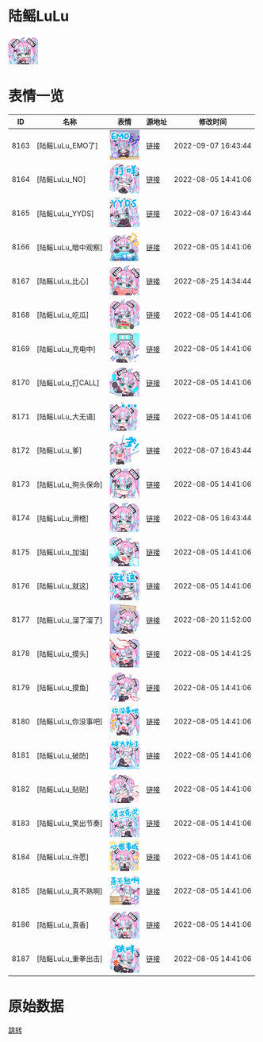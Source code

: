 # 陆鳐LuLu

<img src="./cover.png" height="60" alt="cover" />

# 表情一览

|ID|名称|表情|源地址|修改时间|
|----|----|----|----|----|
|8163|[陆鳐LuLu_EMO了]|<img src="./pic/008163_%5B陆鳐LuLu_EMO了%5D.png" height="60" alt="EMO了"/>|[链接](http://i0.hdslb.com/bfs/emote/f66c0ec63459c6ca11e5618a4121b95ed770bd12.png)|2022-09-07 16:43:44|
|8164|[陆鳐LuLu_NO]|<img src="./pic/008164_%5B陆鳐LuLu_NO%5D.png" height="60" alt="NO"/>|[链接](http://i0.hdslb.com/bfs/emote/571451c41b93fccd494251f91f8e2674f08029a2.png)|2022-08-05 14:41:06|
|8165|[陆鳐LuLu_YYDS]|<img src="./pic/008165_%5B陆鳐LuLu_YYDS%5D.png" height="60" alt="YYDS"/>|[链接](http://i0.hdslb.com/bfs/emote/44d0130082bb7d0f96151f0d82de8583e5dc82cd.png)|2022-08-07 16:43:44|
|8166|[陆鳐LuLu_暗中观察]|<img src="./pic/008166_%5B陆鳐LuLu_暗中观察%5D.png" height="60" alt="暗中观察"/>|[链接](http://i0.hdslb.com/bfs/emote/e37be2ed71f6fbe6934897479757047b8df53edc.png)|2022-08-05 14:41:06|
|8167|[陆鳐LuLu_比心]|<img src="./pic/008167_%5B陆鳐LuLu_比心%5D.png" height="60" alt="比心"/>|[链接](http://i0.hdslb.com/bfs/emote/964f16d534045c06c28afa32e09ee8e0c3186d2c.png)|2022-08-25 14:34:44|
|8168|[陆鳐LuLu_吃瓜]|<img src="./pic/008168_%5B陆鳐LuLu_吃瓜%5D.png" height="60" alt="吃瓜"/>|[链接](http://i0.hdslb.com/bfs/emote/5b56c5d8b5abf2f7c08097e979f7b55eb270948e.png)|2022-08-05 14:41:06|
|8169|[陆鳐LuLu_充电中]|<img src="./pic/008169_%5B陆鳐LuLu_充电中%5D.png" height="60" alt="充电中"/>|[链接](http://i0.hdslb.com/bfs/emote/06e9969ab8d6ce4eab2db715dd02125ecd4eca91.png)|2022-08-05 14:41:06|
|8170|[陆鳐LuLu_打CALL]|<img src="./pic/008170_%5B陆鳐LuLu_打CALL%5D.png" height="60" alt="打CALL"/>|[链接](http://i0.hdslb.com/bfs/emote/3fc64f4128fd1306ef694c3582c0c9cd668f2cec.png)|2022-08-05 14:41:06|
|8171|[陆鳐LuLu_大无语]|<img src="./pic/008171_%5B陆鳐LuLu_大无语%5D.png" height="60" alt="大无语"/>|[链接](http://i0.hdslb.com/bfs/emote/29e085777c5d0510dc581d68fc613ed22d93af31.png)|2022-08-05 14:41:06|
|8172|[陆鳐LuLu_爹]|<img src="./pic/008172_%5B陆鳐LuLu_爹%5D.png" height="60" alt="爹"/>|[链接](http://i0.hdslb.com/bfs/emote/6809a8e118bd68a53c21c7b93cc53d012bd5a99d.png)|2022-08-07 16:43:44|
|8173|[陆鳐LuLu_狗头保命]|<img src="./pic/008173_%5B陆鳐LuLu_狗头保命%5D.png" height="60" alt="狗头保命"/>|[链接](http://i0.hdslb.com/bfs/emote/5e20dd7b6baa27c3a9278914e658a7fd82e6158f.png)|2022-08-05 14:41:06|
|8174|[陆鳐LuLu_滑稽]|<img src="./pic/008174_%5B陆鳐LuLu_滑稽%5D.png" height="60" alt="滑稽"/>|[链接](http://i0.hdslb.com/bfs/emote/9cf75b31ea60ac6d7ddd6b7ffcc568a3b82709c2.png)|2022-08-05 16:43:44|
|8175|[陆鳐LuLu_加油]|<img src="./pic/008175_%5B陆鳐LuLu_加油%5D.png" height="60" alt="加油"/>|[链接](http://i0.hdslb.com/bfs/emote/d730df6e92652850785f4ef509112f87bcdc61ae.png)|2022-08-05 14:41:06|
|8176|[陆鳐LuLu_就这]|<img src="./pic/008176_%5B陆鳐LuLu_就这%5D.png" height="60" alt="就这"/>|[链接](http://i0.hdslb.com/bfs/emote/aad0c6d0a41b7c271aebae7986a34de852b50a81.png)|2022-08-05 14:41:06|
|8177|[陆鳐LuLu_溜了溜了]|<img src="./pic/008177_%5B陆鳐LuLu_溜了溜了%5D.png" height="60" alt="溜了溜了"/>|[链接](http://i0.hdslb.com/bfs/emote/584103639cc52d7ca28a311f79dc77e2760a8bb9.png)|2022-08-20 11:52:00|
|8178|[陆鳐LuLu_摸头]|<img src="./pic/008178_%5B陆鳐LuLu_摸头%5D.png" height="60" alt="摸头"/>|[链接](http://i0.hdslb.com/bfs/emote/1eac3cd896a9cdee304727d33667ae26e94daa54.png)|2022-08-05 14:41:25|
|8179|[陆鳐LuLu_摸鱼]|<img src="./pic/008179_%5B陆鳐LuLu_摸鱼%5D.png" height="60" alt="摸鱼"/>|[链接](http://i0.hdslb.com/bfs/emote/7ba1af953d3d990fa5f9f49072cae9312f8b3df4.png)|2022-08-05 14:41:06|
|8180|[陆鳐LuLu_你没事吧]|<img src="./pic/008180_%5B陆鳐LuLu_你没事吧%5D.png" height="60" alt="你没事吧"/>|[链接](http://i0.hdslb.com/bfs/emote/31f4463723a4e91cbf735319461bc5b9a3bac9e0.png)|2022-08-05 14:41:06|
|8181|[陆鳐LuLu_破防]|<img src="./pic/008181_%5B陆鳐LuLu_破防%5D.png" height="60" alt="破防"/>|[链接](http://i0.hdslb.com/bfs/emote/dcad11dcce0d2a92758a14b6d3fa822d0edd6df6.png)|2022-08-05 14:41:06|
|8182|[陆鳐LuLu_贴贴]|<img src="./pic/008182_%5B陆鳐LuLu_贴贴%5D.png" height="60" alt="贴贴"/>|[链接](http://i0.hdslb.com/bfs/emote/10604aa1326a81262f5bc28c5c030b4a401daf0a.png)|2022-08-05 14:41:06|
|8183|[陆鳐LuLu_笑出节奏]|<img src="./pic/008183_%5B陆鳐LuLu_笑出节奏%5D.png" height="60" alt="笑出节奏"/>|[链接](http://i0.hdslb.com/bfs/emote/e6f18c7480f34e928e6dad24e300ea70d9303c6e.png)|2022-08-05 14:41:06|
|8184|[陆鳐LuLu_许愿]|<img src="./pic/008184_%5B陆鳐LuLu_许愿%5D.png" height="60" alt="许愿"/>|[链接](http://i0.hdslb.com/bfs/emote/edf3f462376f5f706d826e8a5336bbd19f925b1b.png)|2022-08-05 14:41:06|
|8185|[陆鳐LuLu_真不熟啊]|<img src="./pic/008185_%5B陆鳐LuLu_真不熟啊%5D.png" height="60" alt="真不熟啊"/>|[链接](http://i0.hdslb.com/bfs/emote/22d994b2f8980c9c444d81dfc8e60b7650b2913f.png)|2022-08-05 14:41:06|
|8186|[陆鳐LuLu_真香]|<img src="./pic/008186_%5B陆鳐LuLu_真香%5D.png" height="60" alt="真香"/>|[链接](http://i0.hdslb.com/bfs/emote/b18d1f36b54ce60a8c1db6e2b6cf6b97af2c9fdf.png)|2022-08-05 14:41:06|
|8187|[陆鳐LuLu_重拳出击]|<img src="./pic/008187_%5B陆鳐LuLu_重拳出击%5D.png" height="60" alt="重拳出击"/>|[链接](http://i0.hdslb.com/bfs/emote/1cfc0fe734adb99018b5beab52b3320186d0bb43.png)|2022-08-05 14:41:06|

# 原始数据

[跳转](./raw.json)

